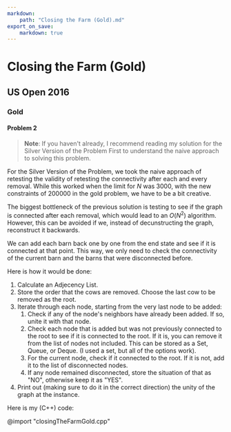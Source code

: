 ```yaml
---
markdown:
    path: "Closing the Farm (Gold).md"
export_on_save:
    markdown: true
---
```


# Closing the Farm (Gold)

## US Open 2016

### Gold

#### Problem 2

>**Note**: If you haven't already, I recommend reading my solution for the Silver Version of the Problem First to understand the naive approach to solving this problem.

For the Silver Version of the Problem, we took the naive approach of retesting the validity of retesting the connectivity after each and every removal. While this worked when the limit for $N$ was $3000$, with the new constraints of $200000$ in the gold problem, we have to be a bit creative.

The biggest bottleneck of the previous solution is testing to see if the graph is connected after each removal, which would lead to an $O(N^2)$ algorithm. However, this can be avoided if we, instead of decunstructing the graph, reconstruct it backwards.

We can add each barn back one by one from the end state and see if it is connected at that point. This way, we only need to check the connectivity of the current barn and the barns that were disconnected before.

Here is how it would be done:

1. Calculate an Adjecency List.
2. Store the order that the cows are removed. Choose the last cow to be removed as the root.
3. Iterate through each node, starting from the very last node to be added:
   1. Check if any of the node's neighbors have already been added. If so, unite it with that node.
   2. Check each node that is added but was not previously connected to the root to see if it is connected to the root. If it is, you can remove it from the list of nodes not included. This can be stored as a Set, Queue, or Deque. (I used a set, but all of the options work).
   3. For the current node, check if it connected to the root. If it is not, add it to the list of disconnected nodes.
   4. If any node remained disconnected, store the situation of that as "NO", otherwise keep it as "YES".
4. Print out (making sure to do it in the correct direction) the unity of the graph at the instance.

Here is my (C++) code:

@import "closingTheFarmGold.cpp"
